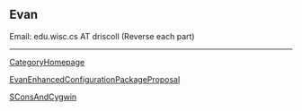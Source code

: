 

## Evan

Email: edu.wisc.cs AT driscoll (Reverse each part) 


---

 [CategoryHomepage](CategoryHomepage) 

[EvanEnhancedConfigurationPackageProposal](EvanEnhancedConfigurationPackageProposal) 

[SConsAndCygwin](SConsAndCygwin) 
